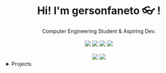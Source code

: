 <div align="center">
	<h1>Hi! I'm gersonfaneto 👓 !</h1>
	<div>Computer Engineering Student & Aspiring Dev.</div>
	<br />
	<a href="https://www.gnu.org/gnu/linux-and-gnu.en.html"><img src="https://img.shields.io/badge/OS-GNU/Linux-cdd6f4?style=flat&logo=gnu" /></a>
	<a href="https://ubuntu.com/"><img src="https://img.shields.io/badge/DISTRO-Ubuntu-74c7ec?style=flat&logo=ubuntu" /></a>
	<a href="https://neovim.io"><img src="https://img.shields.io/badge/EDITOR-Neovim-a6e3a1?style=flat&logo=neovim" /></a>
	<a href="https://github.com/gersonfaneto"><img src="https://img.shields.io/github/stars/gersonfaneto?color=cdd6f4&label=GITHUB&style=flat&logo=github" /></a>
</a>
	<br />
	<br />
	<img src="https://github-readme-stats.vercel.app/api?username=gersonfaneto&theme=dark&hide_title=true&hide_rank=true&show_icons=true&include_all_commits=true&line_height=24&hide_border=false" />
	<img src="https://github-readme-stats.vercel.app/api/top-langs/?username=gersonfaneto&theme=dark&hide_title=true&langs_count=8&layout=compact&hide_border=false" />
</div>

<details>
	<summary>Projects</summary>
	<ul>
		<li>:construction: Under Construction :construction:</li>
	</ul>
</details>
